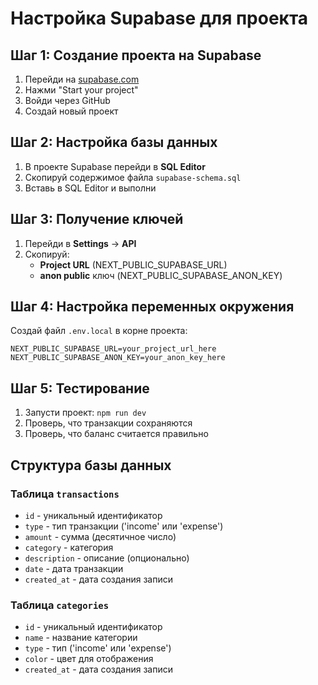 # Настройка Supabase для проекта

## Шаг 1: Создание проекта на Supabase

1. Перейди на [supabase.com](https://supabase.com)
2. Нажми "Start your project"
3. Войди через GitHub
4. Создай новый проект

## Шаг 2: Настройка базы данных

1. В проекте Supabase перейди в **SQL Editor**
2. Скопируй содержимое файла `supabase-schema.sql`
3. Вставь в SQL Editor и выполни

## Шаг 3: Получение ключей

1. Перейди в **Settings** → **API**
2. Скопируй:
   - **Project URL** (NEXT_PUBLIC_SUPABASE_URL)
   - **anon public** ключ (NEXT_PUBLIC_SUPABASE_ANON_KEY)

## Шаг 4: Настройка переменных окружения

Создай файл `.env.local` в корне проекта:

```env
NEXT_PUBLIC_SUPABASE_URL=your_project_url_here
NEXT_PUBLIC_SUPABASE_ANON_KEY=your_anon_key_here
```

## Шаг 5: Тестирование

1. Запусти проект: `npm run dev`
2. Проверь, что транзакции сохраняются
3. Проверь, что баланс считается правильно

## Структура базы данных

### Таблица `transactions`

- `id` - уникальный идентификатор
- `type` - тип транзакции ('income' или 'expense')
- `amount` - сумма (десятичное число)
- `category` - категория
- `description` - описание (опционально)
- `date` - дата транзакции
- `created_at` - дата создания записи

### Таблица `categories`

- `id` - уникальный идентификатор
- `name` - название категории
- `type` - тип ('income' или 'expense')
- `color` - цвет для отображения
- `created_at` - дата создания записи
